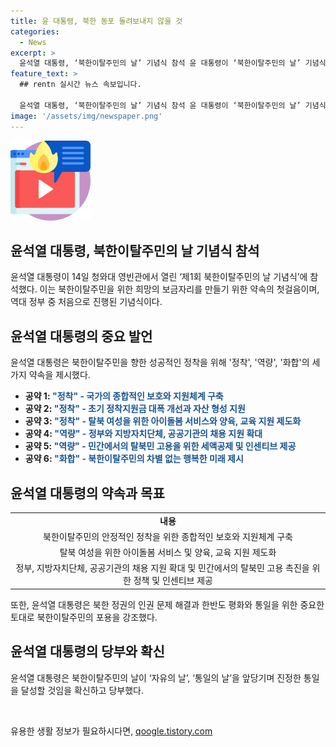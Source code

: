 ```yaml
---
title: 윤 대통령, 북한 동포 돌려보내지 않을 것
categories:
  - News
excerpt: >
  윤석열 대통령, ‘북한이탈주민의 날’ 기념식 참석 윤 대통령이 ‘북한이탈주민의 날’ 기념식에서 열렬한 기념사를 표하며, 북한이탈주민들을 격려하고 대한민국의 품에 안기도록 노력하겠다고 약속했다. 또한, 북한이탈주민들의 안정적인 ‘정착’, ‘역량’, ‘화합’을 위해 국가의 종합적인 보호와 지원체계를 구축하고, 고용과 교육 지원을 확대하는 등 나섰다. 이에 더해, 북한 동포와의 통일을 향한 외교적인 노력도 아끼지 않을 것을 강조했다.
feature_text: >
  ## rentn 실시간 뉴스 속보입니다.

  윤석열 대통령, ‘북한이탈주민의 날’ 기념식 참석 윤 대통령이 ‘북한이탈주민의 날’ 기념식에서 열렬한 기념사를 표하며, 북한이탈주민들을 격려하고 대한민국의 품에 안기도록 노력하겠다고 약속했다. 또한, 북한이탈주민들의 안정적인 ‘정착’, ‘역량’, ‘화합’을 위해 국가의 종합적인 보호와 지원체계를 구축하고, 고용과 교육 지원을 확대하는 등 나섰다. 이에 더해, 북한 동포와의 통일을 향한 외교적인 노력도 아끼지 않을 것을 강조했다.
image: '/assets/img/newspaper.png'
---
```


<p><img src="/assets/img/news.png" alt="rentncar 속보" /></p>

<h2 data-ke-size="size26">윤석열 대통령, 북한이탈주민의 날 기념식 참석</h2>

<p data-ke-size="size16">윤석열 대통령이 14일 청와대 영빈관에서 열린 ‘제1회 북한이탈주민의 날 기념식’에 참석했다. 이는 북한이탈주민을 위한 희망의 보금자리를 만들기 위한 약속의 첫걸음이며, 역대 정부 중 처음으로 진행된 기념식이다.</p>

<h2 data-ke-size="size26">윤석열 대통령의 중요 발언</h2>

<p data-ke-size="size16">윤석열 대통령은 북한이탈주민을 향한 성공적인 정착을 위해 '정착', '역량', '화합'의 세 가지 약속을 제시했다.</p>

<ul>
  <li><b>공약 1: <span style="color: #1a5490;">"정착" - 국가의 종합적인 보호와 지원체계 구축</span></b></li>
  <li><b>공약 2: <span style="color: #1a5490;">"정착" - 초기 정착지원금 대폭 개선과 자산 형성 지원</span></b></li>
  <li><b>공약 3: <span style="color: #1a5490;">"정착" - 탈북 여성을 위한 아이돌봄 서비스와 양육, 교육 지원 제도화</span></b></li>
  <li><b>공약 4: <span style="color: #1a5490;">"역량" - 정부와 지방자치단체, 공공기관의 채용 지원 확대</span></b></li>
  <li><b>공약 5: <span style="color: #1a5490;">"역량" - 민간에서의 탈북민 고용을 위한 세액공제 및 인센티브 제공</span></b></li>
  <li><b>공약 6: <span style="color: #1a5490;">"화합" - 북한이탈주민의 차별 없는 행복한 미래 제시</span></b></li>
</ul>

<h2 data-ke-size="size26">윤석열 대통령의 약속과 목표</h2>

<table>
  <tr>
    <td style="text-align: center; height: 17px;"><b>내용</b></td>
  </tr>
  <tr>
    <td style="text-align: center; height: 17px;">북한이탈주민의 안정적인 정착을 위한 종합적인 보호와 지원체계 구축</td>
  </tr>
  <tr>
    <td style="text-align: center; height: 17px;">탈북 여성을 위한 아이돌봄 서비스 및 양육, 교육 지원 제도화</td>
  </tr>
  <tr>
    <td style="text-align: center; height: 17px;">정부, 지방자치단체, 공공기관의 채용 지원 확대 및 민간에서의 탈북민 고용 촉진을 위한 정책 및 인센티브 제공</td>
  </tr>
</table>

<p data-ke-size="size16">또한, 윤석열 대통령은 북한 정권의 인권 문제 해결과 한반도 평화와 통일을 위한 중요한 토대로 북한이탈주민의 포용을 강조했다.</p>

<h2 data-ke-size="size26">윤석열 대통령의 당부와 확신</h2>

<p data-ke-size="size16">윤석열 대통령은 북한이탈주민의 날이 ‘자유의 날’, ‘통일의 날’을 앞당기며 진정한 통일을 달성할 것임을 확신하고 당부했다.</p>

<p data-ke-size="size16">&nbsp;</p>
유용한 생활 정보가 필요하시다면, <a href="https://qoogle.tistory.com" rel="dofollow">qoogle.tistory.com</a>


